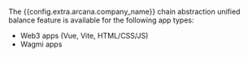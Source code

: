 The {{config.extra.arcana.company_name}} chain abstraction unified balance feature is available for the following app types:

* Web3 apps (Vue, Vite, HTML/CSS/JS)
* Wagmi apps